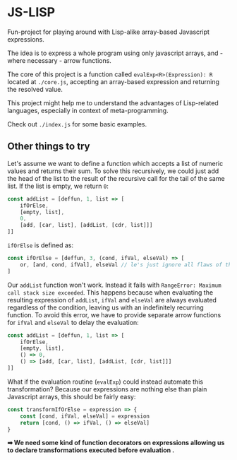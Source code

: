# JS-LISP

Fun-project for playing around with Lisp-alike array-based Javascript expressions.

The idea is to express a whole program using only javascript arrays, and - where necessary - arrow functions.

The core of this project is a function called `evalExp<R>(Expression): R` located at `./core.js`, accepting an array-based expression and returning the resolved value.

This project might help me to understand the advantages of Lisp-related languages, especially in context of meta-programming.

Check out `./index.js` for some basic examples.

## Other things to try

Let's assume we want to define a function which accepts a list of numeric values and returns their sum.
To solve this recursively, we could just add the head of the list to the result of the recursive call for the tail of the same list. If the list is empty, we return `0`:
```js
const addList = [deffun, 1, list => [
    ifOrElse,
    [empty, list],
    0,
    [add, [car, list], [addList, [cdr, list]]]
]]
```

`ifOrElse` is defined as:
```js
const ifOrElse = [deffun, 3, (cond, ifVal, elseVal) => [
    or, [and, cond, ifVal], elseVal // le's just ignore all flaws of these simple comparisons
]
```

Our `addList` function won't work. Instead it fails with `RangeError: Maximum call stack size exceeded`. This happens because when evaluating the resulting expression of `addList`, `ifVal` and `elseVal` are always evaluated regardless of the condition, leaving us with an indefinitely recurring function. To avoid this error, we have to provide separate arrow functions for `ifVal` and `elseVal` to delay the evaluation:
```js
const addList = [deffun, 1, list => [
    ifOrElse,
    [empty, list],
    () => 0,
    () => [add, [car, list], [addList, [cdr, list]]]
]]
```

What if the evaluation routine (`evalExp`) could instead automate this transformation? Because our expressions are nothing else than plain Javascript arrays, this should be fairly easy:
```js
const transformIfOrElse = expression => {
    const [cond, ifVal, elseVal] = expression
    return [cond, () => ifVal, () => elseVal]
}
```

**➡ We need some kind of function decorators on expressions allowing us to declare transformations executed before evaluation .**
